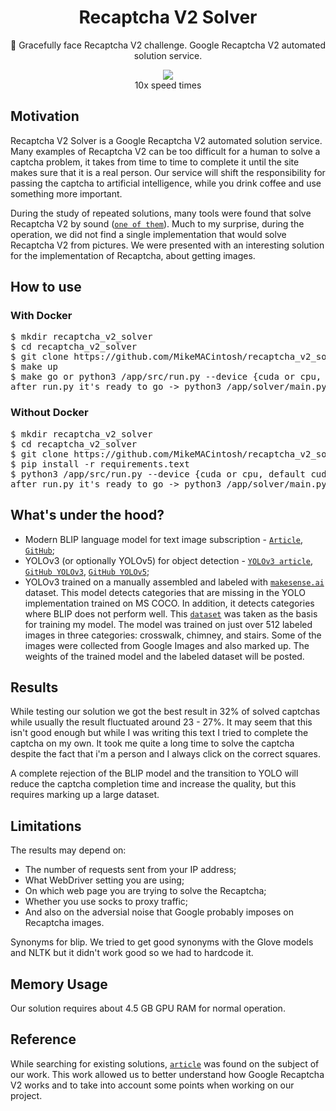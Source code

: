 <div class="recaptcha" align="center">
<h1>Recaptcha V2 Solver</h1>
<p>🚀 Gracefully face Recaptcha V2 challenge. Google Recaptcha V2 automated solution service.</p>
</div>

<div class="solver" align="center">
	<img src="https://github.com/Artistrazh/recaptcha_v2_solver/blob/main/solver.gif">
	<figcaption>10x speed times</figcaption>
</div>


## Motivation 
Recaptcha V2 Solver is a Google Recaptcha V2 automated solution service. Many examples of Recaptcha V2 can be too difficult for a human to solve a captcha problem, it takes from time to time to complete it until the site makes sure that it is a real person. Our service will shift the responsibility for passing the captcha to artificial intelligence, while you drink coffee and use something more important.

During the study of repeated solutions, many tools were found that solve Recaptcha V2 by sound ([`one of them`](https://github.com/dessant/buster)). Much to my surprise, during the operation, we did not find a single implementation that would solve Recaptcha V2 from pictures. We were presented with an interesting solution for the implementation of Recaptcha, about getting images.

## How to use 

### With Docker
<pre>
$ mkdir recaptcha_v2_solver
$ cd recaptcha_v2_solver 
$ git clone https://github.com/MikeMACintosh/recaptcha_v2_solver
$ make up
$ make go or python3 /app/src/run.py --device {cuda or cpu, default cuda}  
after run.py it's ready to go -> python3 /app/solver/main.py --socks {optional, your socks} --links {optional, links to webpage with Google RecaptchaV2, default test link}</pre>

### Without Docker
<pre>
$ mkdir recaptcha_v2_solver 
$ cd recaptcha_v2_solver 
$ git clone https://github.com/MikeMACintosh/recaptcha_v2_solver
$ pip install -r requirements.text
$ python3 /app/src/run.py --device {cuda or cpu, default cuda}  
after run.py it's ready to go -> python3 /app/solver/main.py --socks {optional, your socks} --links {optional, links to webpage with Google RecaptchaV2, default test link}</pre>

## What's under the hood?
*   Modern BLIP language model for text image subscription - [`Article`](https://arxiv.org/abs/2201.12086), [`GitHub`](https://github.com/salesforce/BLIP);
*   YOLOv3 (or optionally YOLOv5) for object detection - [`YOLOv3 article`](https://arxiv.org/abs/1804.02767), [`GitHub YOLOv3`](https://github.com/ultralytics/yolov3), [`GitHub YOLOv5`](https://github.com/ultralytics/yolov5);
*   YOLOv3 trained on a manually assembled and labeled with [`makesense.ai`](https://www.makesense.ai/) dataset. This model detects categories that are missing in the YOLO implementation trained on MS COCO. In addition, it detects categories where BLIP does not perform well. This [`dataset`](https://github.com/brian-the-dev/recaptcha-dataset) was taken as the basis for training my model. The model was trained on just over 512 labeled images in three categories: crosswalk, chimney, and stairs. Some of the images were collected from Google Images and also marked up.
The weights of the trained model and the labeled dataset will be posted.

## Results 
While testing our solution we got the best result in 32% of solved captchas while usually the result fluctuated around 23 - 27%. It may seem that this isn't good enough but while I was writing this text I tried to complete the captcha on my own. It took me quite a long time to solve the captcha despite the fact that i'm a person and I always click on the correct squares.

A complete rejection of the BLIP model and the transition to YOLO will reduce the captcha completion time and increase the quality, but this requires marking up a large dataset.

## Limitations
The results may depend on:
*   The number of requests sent from your IP address; 
*   What WebDriver setting you are using;
*   On which web page you are trying to solve the Recaptcha;
*   Whether you use socks to proxy traffic; 
*   And also on the adversial noise that Google probably imposes on Recaptcha images.

Synonyms for blip. We tried to get good synonyms with the Glove models and NLTK
but it didn't work good so we had to hardcode it.

## Memory Usage
Our solution requires about 4.5 GB GPU RAM for normal operation.

## Reference
While searching for existing solutions, [`article`](https://arxiv.org/pdf/2104.03366.pdf) was found on the subject of our work. This work allowed us to better understand how Google Recaptcha V2 works and to take into account some points when working on our project.
